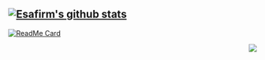 ## [![Esafirm's github stats](https://github-readme-stats.vercel.app/api?username=esafirm)](https://github.com/anuraghazra/github-readme-stats)

[![ReadMe Card](https://github-readme-stats.vercel.app/api/pin/?username=esafirm&repo=android-karma)](https://github.com/esafirm/android-karma)

<img src="https://komarev.com/ghpvc/?username=esafirm&color=blue&style=flat-square" align="right" />

